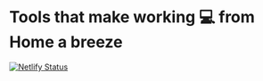 # Tools that make working 💻 from Home a breeze

[![Netlify Status](https://api.netlify.com/api/v1/badges/37e9503b-c809-4d7a-a417-69c3aaf50de6/deploy-status)](https://app.netlify.com/sites/workingfromhome/deploys)
